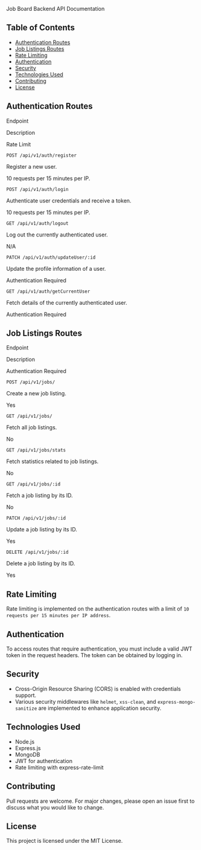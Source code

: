 

Job Board Backend API Documentation


Table of Contents
-----------------

*   [Authentication Routes](#authentication-routes)
*   [Job Listings Routes](#job-listings-routes)
*   [Rate Limiting](#rate-limiting)
*   [Authentication](#authentication)
*   [Security](#security)
*   [Technologies Used](#technologies-used)
*   [Contributing](#contributing)
*   [License](#license)

Authentication Routes
---------------------

Endpoint

Description

Rate Limit

`POST /api/v1/auth/register`

Register a new user.

10 requests per 15 minutes per IP.

`POST /api/v1/auth/login`

Authenticate user credentials and receive a token.

10 requests per 15 minutes per IP.

`GET /api/v1/auth/logout`

Log out the currently authenticated user.

N/A

`PATCH /api/v1/auth/updateUser/:id`

Update the profile information of a user.

Authentication Required

`GET /api/v1/auth/getCurrentUser`

Fetch details of the currently authenticated user.

Authentication Required

Job Listings Routes
-------------------

Endpoint

Description

Authentication Required

`POST /api/v1/jobs/`

Create a new job listing.

Yes

`GET /api/v1/jobs/`

Fetch all job listings.

No

`GET /api/v1/jobs/stats`

Fetch statistics related to job listings.

No

`GET /api/v1/jobs/:id`

Fetch a job listing by its ID.

No

`PATCH /api/v1/jobs/:id`

Update a job listing by its ID.

Yes

`DELETE /api/v1/jobs/:id`

Delete a job listing by its ID.

Yes

Rate Limiting
-------------

Rate limiting is implemented on the authentication routes with a limit of `10 requests per 15 minutes per IP address`.

Authentication
--------------

To access routes that require authentication, you must include a valid JWT token in the request headers. The token can be obtained by logging in.

Security
--------

*   Cross-Origin Resource Sharing (CORS) is enabled with credentials support.
*   Various security middlewares like `helmet`, `xss-clean`, and `express-mongo-sanitize` are implemented to enhance application security.

Technologies Used
-----------------

*   Node.js
*   Express.js
*   MongoDB
*   JWT for authentication
*   Rate limiting with express-rate-limit

Contributing
------------

Pull requests are welcome. For major changes, please open an issue first to discuss what you would like to change.

License
-------

This project is licensed under the MIT License.
